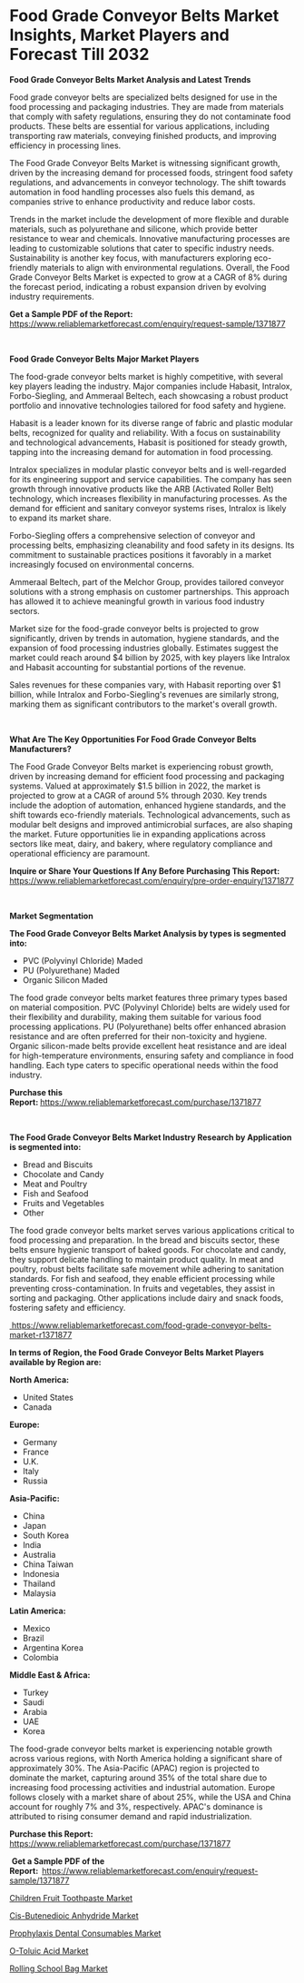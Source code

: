 <p><h1>Food Grade Conveyor Belts Market Insights, Market Players and Forecast Till 2032</h1></p><p><strong>Food Grade Conveyor Belts Market Analysis and Latest Trends</strong></p>
<p><p>Food grade conveyor belts are specialized belts designed for use in the food processing and packaging industries. They are made from materials that comply with safety regulations, ensuring they do not contaminate food products. These belts are essential for various applications, including transporting raw materials, conveying finished products, and improving efficiency in processing lines. </p><p>The Food Grade Conveyor Belts Market is witnessing significant growth, driven by the increasing demand for processed foods, stringent food safety regulations, and advancements in conveyor technology. The shift towards automation in food handling processes also fuels this demand, as companies strive to enhance productivity and reduce labor costs. </p><p>Trends in the market include the development of more flexible and durable materials, such as polyurethane and silicone, which provide better resistance to wear and chemicals. Innovative manufacturing processes are leading to customizable solutions that cater to specific industry needs. Sustainability is another key focus, with manufacturers exploring eco-friendly materials to align with environmental regulations. Overall, the Food Grade Conveyor Belts Market is expected to grow at a CAGR of 8% during the forecast period, indicating a robust expansion driven by evolving industry requirements.</p></p>
<p><strong>Get a Sample PDF of the Report:&nbsp;</strong> <a href="https://www.reliablemarketforecast.com/enquiry/request-sample/1371877?utm_campaign=1832&utm_medium=2&utm_source=Github&utm_content=ia&utm_term=22032025&utm_id=food-grade-conveyor-belts">https://www.reliablemarketforecast.com/enquiry/request-sample/1371877</a></p>
<p>&nbsp;</p>
<p><strong>Food Grade Conveyor Belts Major Market Players</strong></p>
<p><p>The food-grade conveyor belts market is highly competitive, with several key players leading the industry. Major companies include Habasit, Intralox, Forbo-Siegling, and Ammeraal Beltech, each showcasing a robust product portfolio and innovative technologies tailored for food safety and hygiene.</p><p>Habasit is a leader known for its diverse range of fabric and plastic modular belts, recognized for quality and reliability. With a focus on sustainability and technological advancements, Habasit is positioned for steady growth, tapping into the increasing demand for automation in food processing.</p><p>Intralox specializes in modular plastic conveyor belts and is well-regarded for its engineering support and service capabilities. The company has seen growth through innovative products like the ARB (Activated Roller Belt) technology, which increases flexibility in manufacturing processes. As the demand for efficient and sanitary conveyor systems rises, Intralox is likely to expand its market share.</p><p>Forbo-Siegling offers a comprehensive selection of conveyor and processing belts, emphasizing cleanability and food safety in its designs. Its commitment to sustainable practices positions it favorably in a market increasingly focused on environmental concerns.</p><p>Ammeraal Beltech, part of the Melchor Group, provides tailored conveyor solutions with a strong emphasis on customer partnerships. This approach has allowed it to achieve meaningful growth in various food industry sectors.</p><p>Market size for the food-grade conveyor belts is projected to grow significantly, driven by trends in automation, hygiene standards, and the expansion of food processing industries globally. Estimates suggest the market could reach around $4 billion by 2025, with key players like Intralox and Habasit accounting for substantial portions of the revenue.</p><p>Sales revenues for these companies vary, with Habasit reporting over $1 billion, while Intralox and Forbo-Siegling's revenues are similarly strong, marking them as significant contributors to the market's overall growth.</p></p>
<p>&nbsp;</p>
<p><strong>What Are The Key Opportunities For Food Grade Conveyor Belts Manufacturers?</strong></p>
<p><p>The Food Grade Conveyor Belts market is experiencing robust growth, driven by increasing demand for efficient food processing and packaging systems. Valued at approximately $1.5 billion in 2022, the market is projected to grow at a CAGR of around 5% through 2030. Key trends include the adoption of automation, enhanced hygiene standards, and the shift towards eco-friendly materials. Technological advancements, such as modular belt designs and improved antimicrobial surfaces, are also shaping the market. Future opportunities lie in expanding applications across sectors like meat, dairy, and bakery, where regulatory compliance and operational efficiency are paramount.</p></p>
<p><strong>Inquire or Share Your Questions If Any Before Purchasing This Report:</strong> <a href="https://www.reliablemarketforecast.com/enquiry/pre-order-enquiry/1371877?utm_campaign=1832&utm_medium=2&utm_source=Github&utm_content=ia&utm_term=22032025&utm_id=food-grade-conveyor-belts">https://www.reliablemarketforecast.com/enquiry/pre-order-enquiry/1371877</a></p>
<p>&nbsp;</p>
<p><strong>Market Segmentation</strong></p>
<p><strong>The Food Grade Conveyor Belts Market Analysis by types is segmented into:</strong></p>
<p><ul><li>PVC (Polyvinyl Chloride) Maded</li><li>PU (Polyurethane) Maded</li><li>Organic Silicon Maded</li></ul></p>
<p><p>The food grade conveyor belts market features three primary types based on material composition. PVC (Polyvinyl Chloride) belts are widely used for their flexibility and durability, making them suitable for various food processing applications. PU (Polyurethane) belts offer enhanced abrasion resistance and are often preferred for their non-toxicity and hygiene. Organic silicon-made belts provide excellent heat resistance and are ideal for high-temperature environments, ensuring safety and compliance in food handling. Each type caters to specific operational needs within the food industry.</p></p>
<p><strong>Purchase this Report:&nbsp;</strong><a href="https://www.reliablemarketforecast.com/purchase/1371877?utm_campaign=1832&utm_medium=2&utm_source=Github&utm_content=ia&utm_term=22032025&utm_id=food-grade-conveyor-belts">https://www.reliablemarketforecast.com/purchase/1371877</a></p>
<p>&nbsp;</p>
<p><strong>The Food Grade Conveyor Belts Market Industry Research by Application is segmented into:</strong></p>
<p><ul><li>Bread and Biscuits</li><li>Chocolate and Candy</li><li>Meat and Poultry</li><li>Fish and Seafood</li><li>Fruits and Vegetables</li><li>Other</li></ul></p>
<p><p>The food grade conveyor belts market serves various applications critical to food processing and preparation. In the bread and biscuits sector, these belts ensure hygienic transport of baked goods. For chocolate and candy, they support delicate handling to maintain product quality. In meat and poultry, robust belts facilitate safe movement while adhering to sanitation standards. For fish and seafood, they enable efficient processing while preventing cross-contamination. In fruits and vegetables, they assist in sorting and packaging. Other applications include dairy and snack foods, fostering safety and efficiency.</p></p>
<p><a href="https://www.reliablemarketforecast.com/food-grade-conveyor-belts-market-r1371877?utm_campaign=1832&utm_medium=2&utm_source=Github&utm_content=ia&utm_term=22032025&utm_id=food-grade-conveyor-belts">&nbsp;https://www.reliablemarketforecast.com/food-grade-conveyor-belts-market-r1371877</a></p>
<p><strong>In terms of Region, the Food Grade Conveyor Belts Market Players available by Region are:</strong></p>
<p>
    <p> <strong> North America: </strong>
        <ul>
            <li>United States</li>
            <li>Canada</li>
        </ul>
        </p> 
    <p> <strong> Europe: </strong>
        <ul>
            <li>Germany</li>
            <li>France</li>
            <li>U.K.</li>
            <li>Italy</li>
            <li>Russia</li>
        </ul>
        </p> 
    <p> <strong> Asia-Pacific: </strong>
        <ul>
            <li>China</li>
            <li>Japan</li>
            <li>South Korea</li>
            <li>India</li>
            <li>Australia</li>
            <li>China Taiwan</li>
            <li>Indonesia</li>
            <li>Thailand</li>
            <li>Malaysia</li>
        </ul>
        </p> 
    <p> <strong> Latin America: </strong>
        <ul>
            <li>Mexico</li>
            <li>Brazil</li>
            <li>Argentina Korea</li>
            <li>Colombia</li>
        </ul>
        </p> 
    <p> <strong> Middle East & Africa: </strong>
        <ul>
            <li>Turkey</li>
            <li>Saudi</li>
            <li>Arabia</li>
            <li>UAE</li>
            <li>Korea</li>
        </ul>
    </p>
    </p>
<p><p>The food-grade conveyor belts market is experiencing notable growth across various regions, with North America holding a significant share of approximately 30%. The Asia-Pacific (APAC) region is projected to dominate the market, capturing around 35% of the total share due to increasing food processing activities and industrial automation. Europe follows closely with a market share of about 25%, while the USA and China account for roughly 7% and 3%, respectively. APAC's dominance is attributed to rising consumer demand and rapid industrialization.</p></p>
<p><strong>Purchase this Report: </strong><a href="https://www.reliablemarketforecast.com/purchase/1371877?utm_campaign=1832&utm_medium=2&utm_source=Github&utm_content=ia&utm_term=22032025&utm_id=food-grade-conveyor-belts">https://www.reliablemarketforecast.com/purchase/1371877</a></p>
<p>&nbsp;<strong>Get a Sample PDF of the Report:&nbsp;&nbsp;</strong><a href="https://www.reliablemarketforecast.com/enquiry/request-sample/1371877?utm_campaign=1832&utm_medium=2&utm_source=Github&utm_content=ia&utm_term=22032025&utm_id=food-grade-conveyor-belts">https://www.reliablemarketforecast.com/enquiry/request-sample/1371877</a></p>
<p><strong></strong></p>
<p><p><a href="https://github.com/fabrehugessf/Market-Research-Report-List-1/blob/main/children-fruit-toothpaste-market.md?utm_campaign=1832&utm_medium=2&utm_source=Github&utm_content=ia&utm_term=22032025&utm_id=food-grade-conveyor-belts">Children Fruit Toothpaste Market</a></p><p><a href="https://github.com/orlinvisonju/Market-Research-Report-List-1/blob/main/cis-butenedioic-anhydride-market.md?utm_campaign=1832&utm_medium=2&utm_source=Github&utm_content=ia&utm_term=22032025&utm_id=food-grade-conveyor-belts">Cis-Butenedioic Anhydride Market</a></p><p><a href="https://github.com/bozzoquishmd/Market-Research-Report-List-1/blob/main/prophylaxis-dental-consumables-market.md?utm_campaign=1832&utm_medium=2&utm_source=Github&utm_content=ia&utm_term=22032025&utm_id=food-grade-conveyor-belts">Prophylaxis Dental Consumables Market</a></p><p><a href="https://github.com/nsmifidget3/Market-Research-Report-List-1/blob/main/o-toluic-acid-market.md?utm_campaign=1832&utm_medium=2&utm_source=Github&utm_content=ia&utm_term=22032025&utm_id=food-grade-conveyor-belts">O-Toluic Acid Market</a></p><p><a href="https://github.com/wiltsdeenyuw/Market-Research-Report-List-1/blob/main/rolling-school-bag-market.md?utm_campaign=1832&utm_medium=2&utm_source=Github&utm_content=ia&utm_term=22032025&utm_id=food-grade-conveyor-belts">Rolling School Bag Market</a></p></p>
